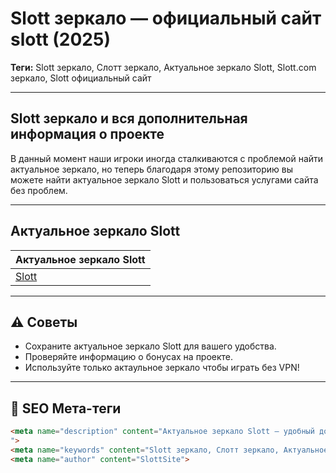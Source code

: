 # Slott зеркало — официальный сайт slott   (2025)

**Теги:** Slott зеркало, Слотт зеркало, Актуальное зеркало Slott, Slott.com зеркало, Slott официальный сайт 

---

## Slott зеркало и вся дополнительная информация о проекте 

В данный момент наши игроки иногда сталкиваются с проблемой найти актуальное зеркало, но теперь благодаря этому репозиторию вы можете найти актуальное зеркало Slott и пользоваться услугами сайта без проблем.

---

## Актуальное зеркало Slott

| Актуальное зеркало Slott                         |
|-----------------------------------------------------|
| [Slott](https://k56thc2itt.com/?serial=47117&creative_id=1288&anid=SENTINO&path=registration&retentionId=fd9d3881-a949-47f0-9752-99fc8d620f27&utm_source=russia&utm_medium=Alina&utm_campaign=KingQONK&utm_term=SENTINO)  |

---

## ⚠️ Советы

- Сохраните актуальное зеркало Slott для вашего удобства.
- Проверяйте информацию о бонусах на проекте.
- Используйте только актаульное зеркало чтобы играть без VPN!

---

## 🧠 SEO Мета-теги

```html
<meta name="description" content="Актуальное зеркало Slott — удобный доступ для жителей России без использования VPN.
">
<meta name="keywords" content="Slott зеркало, Слотт зеркало, Актуальное зеркало Slott, Slott.com зеркало, Slott официальный сайт">
<meta name="author" content="SlottSite">
